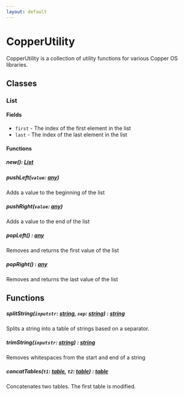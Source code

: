 ```yaml
---
layout: default
---
```


# CopperUtility

CopperUtility is a collection of utility functions for various Copper OS libraries.

## Classes

### List

#### Fields

- `first` - The index of the first element in the list
- `last` - The index of the last element in the list

#### Functions

##### new(): [List](https://github.com/Racooder/copper-os/wiki/CopperUtility#List)

##### pushLeft(`value`: [any](https://www.lua.org/pil/2.html))

Adds a value to the beginning of the list

##### pushRight(`value`: [any](https://www.lua.org/pil/2.html))

Adds a value to the end of the list

##### popLeft() : [any](https://www.lua.org/pil/2.html)

Removes and returns the first value of the list

##### popRight() : [any](https://www.lua.org/pil/2.html)

Removes and returns the last value of the list

## Functions

##### splitString(`inputstr`: [string](https://www.lua.org/pil/2.4.html), `sep`: [string](https://www.lua.org/pil/2.4.html)) : [string](https://www.lua.org/pil/2.4.html)

Splits a string into a table of strings based on a separator.

##### trimString(`inputstr`: [string](https://www.lua.org/pil/2.4.html)) : [string](https://www.lua.org/pil/2.4.html)

Removes whitespaces from the start and end of a string

##### concatTables(`t1`: [table](https://www.lua.org/pil/2.5.html), `t2`: [table](https://www.lua.org/pil/2.5.html)) : [table](https://www.lua.org/pil/2.5.html)

Concatenates two tables. The first table is modified.
